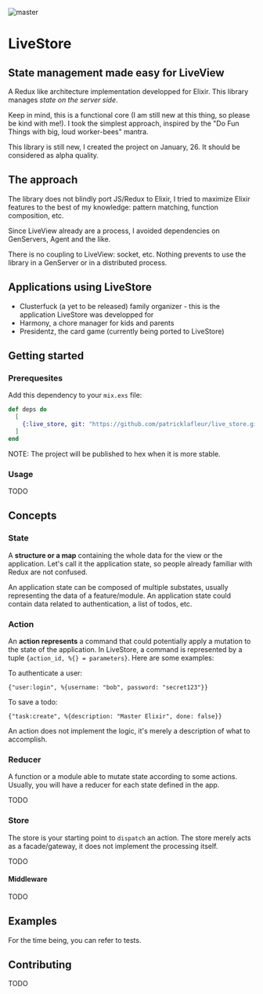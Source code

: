 ![master](https://github.com/patricklafleur/live_store/workflows/Elixir%20CI/badge.svg)

# LiveStore
## State management made easy for LiveView

A Redux like architecture implementation developped for Elixir. This library manages *state on the server side*. 

Keep in mind, this is a functional core (I am still new at this thing, so please be kind with me!). I took the simplest approach, inspired by the "Do Fun Things with big, loud worker-bees" mantra. 

This library is still new, I created the project on January, 26. It should be considered as alpha quality.

## The approach

The library does not blindly port JS/Redux to Elixir, I tried to maximize Elixir features to the best of my knowledge: pattern matching, function composition, etc. 

Since LiveView already are a process, I avoided dependencies on GenServers, Agent and the like. 

There is no coupling to LiveView: socket, etc. Nothing prevents to use the library in a GenServer or in a distributed process. 

## Applications using LiveStore

- Clusterfuck (a yet to be released) family organizer - this is the application LiveStore was developped for
- Harmony, a chore manager for kids and parents
- Presidentz, the card game (currently being ported to LiveStore)

## Getting started

### Prerequesites

Add this dependency to your `mix.exs` file:


```elixir
def deps do
  [
    {:live_store, git: "https://github.com/patricklafleur/live_store.git"}
  ]
end
```

NOTE: The project will be published to hex when it is more stable.

### Usage

TODO

## Concepts

### State

A __structure or a map__ containing the whole data for the view or the application. Let's call it the application state, so people already familiar with Redux are not confused. 

An application state can be composed of multiple substates, usually representing the data of a feature/module. An application state could contain data related to authentication, a list of todos, etc.

### Action

An __action represents__ a command that could potentially apply a mutation to the state of the application. In LiveStore, a command is represented by a tuple `{action_id, %{} = parameters}`. Here are some examples:

To authenticate a user:

`{"user:login", %{username: "bob", password: "secret123"}}`

To save a todo:

`{"task:create", %{description: "Master Elixir", done: false}}`

An action does not implement the logic, it's merely a description of what to accomplish.

### Reducer

A function or a module able to mutate state according to some actions. Usually, you will have a reducer for each state defined in the app.

TODO

### Store

The store is your starting point to `dispatch` an action. The store merely acts as a facade/gateway, it does not implement the processing itself.

TODO


#### Middleware

TODO

## Examples

For the time being, you can refer to tests.

## Contributing

TODO
